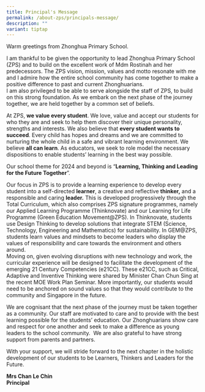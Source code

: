 ```yaml
---
title: Principal's Message
permalink: /about-zps/principals-message/
description: ""
variant: tiptap
---
```

<p>Warm greetings from Zhonghua Primary School.
<br>
</p>
<p>I am thankful to be given the opportunity to lead Zhonghua Primary School
(ZPS) and to build on the excellent work of Mdm Rostinah and her predecessors.
The ZPS vision, mission, values and motto resonate with me and I admire
how the entire school community has come together to make a positive difference
to past and current Zhonghuarians.
<br>I am also privileged to be able to serve alongside the staff of ZPS, to
build on this strong foundation. As we embark on the next phase of the
journey together, we are held together by a common set of beliefs.
<br>
</p>
<p>At ZPS, <strong>we value every student</strong>. We love, value and accept
our students for who they are and seek to help them discover their unique
personality, strengths and interests. We also believe that <strong>every student wants to succeed</strong>.
Every child has hopes and dreams and we are committed to nurturing the
whole child in a safe and vibrant learning environment. We believe <strong>all can learn</strong>.
As educators, we seek to role model the necessary dispositions to enable
students’ learning in the best way possible.
<br>
</p>
<p>Our school theme for 2024 and beyond is “<strong>Learning, Thinking and Leading for the Future Together</strong>”.
<br>
</p>
<p>Our focus in ZPS is to provide a learning experience to develop every
student into a self-directed <strong>learner</strong>, a creative and reflective <strong>thinker,</strong> and
a responsible and caring <strong>leader.</strong> This is developed progressively
through the Total Curriculum, which also comprises ZPS signature programmes,
namely our Applied Learning Programme (Thinknovate) and our Learning for
Life Programme (Green Education Movement@ZPS). In Thinknovate, students
use Design Thinking to develop solutions that integrate STEM (Science,
Technology, Engineering and Mathematics) for sustainability. In GEM@ZPS,
students learn values and mindsets to become leaders who display the values
of responsibility and care towards the environment and others around.
<br>Moving on, given evolving disruptions with new technology and work, the
curricular experience will be designed to facilitate the development of
the emerging 21 Century Competencies (e21CC). These e21CC, such as Critical,
Adaptive and Inventive Thinking were shared by Minister Chan Chun Sing
at the recent MOE Work Plan Seminar. More importantly, our students would
need to be anchored on sound values so that they would contribute to the
community and Singapore in the future.
<br>
</p>
<p>We are cognisant that the next phase of the journey must be taken together
as a community. Our staff are motivated to care and to provide with the
best learning possible for the students’ education. Our Zhonghuarians show
care and respect for one another and seek to make a difference as young
leaders to the school community. &nbsp;We are also grateful to have strong
support from parents and partners.
<br>
</p>
<p>With your support, we will stride forward to the next chapter in the holistic
development of our students to be Learners, Thinkers and Leaders for the
Future.
<br>
</p>
<p><strong>Mrs Chan Le Chin</strong> 
<br><strong>Principal</strong>
</p>